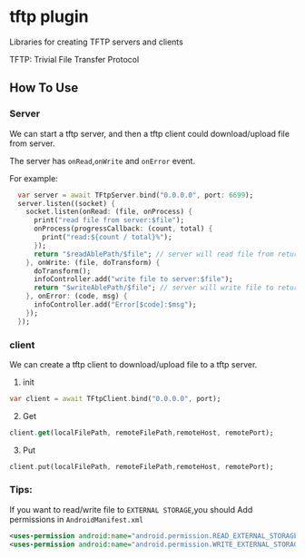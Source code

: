 # tftp plugin

Libraries for creating TFTP servers and clients

TFTP: Trivial File Transfer Protocol

## How To Use

### Server

We can start a tftp server, and then a tftp client could download/upload file from server.

The server has `onRead`,`onWrite` and `onError` event.

For example:

```dart
  var server = await TFtpServer.bind("0.0.0.0", port: 6699);
  server.listen((socket) {
    socket.listen(onRead: (file, onProcess) {
      print("read file from server:$file");
      onProcess(progressCallback: (count, total) {
        print("read:${count / total}%");
      });
      return "$readAblePath/$file"; // server will read file from return value
    }, onWrite: (file, doTransform) {
      doTransform();
      infoController.add("write file to server:$file");
      return "$writeAblePath/$file"; // server will write file to return value
    }, onError: (code, msg) {
      infoController.add("Error[$code]:$msg");
    });
  });
```

### client

We can create a tftp client to download/upload file to a tftp server.

1. init

```dart
var client = await TFtpClient.bind("0.0.0.0", port);
```

2. Get 

```dart
client.get(localFilePath, remoteFilePath,remoteHost, remotePort);
```

3. Put

```dart
client.put(localFilePath, remoteFilePath,remoteHost, remotePort);
```

### Tips:

If you want to read/write file to `EXTERNAL STORAGE`,you should 
Add permissions in `AndroidManifest.xml`

```xml
<uses-permission android:name="android.permission.READ_EXTERNAL_STORAGE"/>
<uses-permission android:name="android.permission.WRITE_EXTERNAL_STORAGE"/>
```